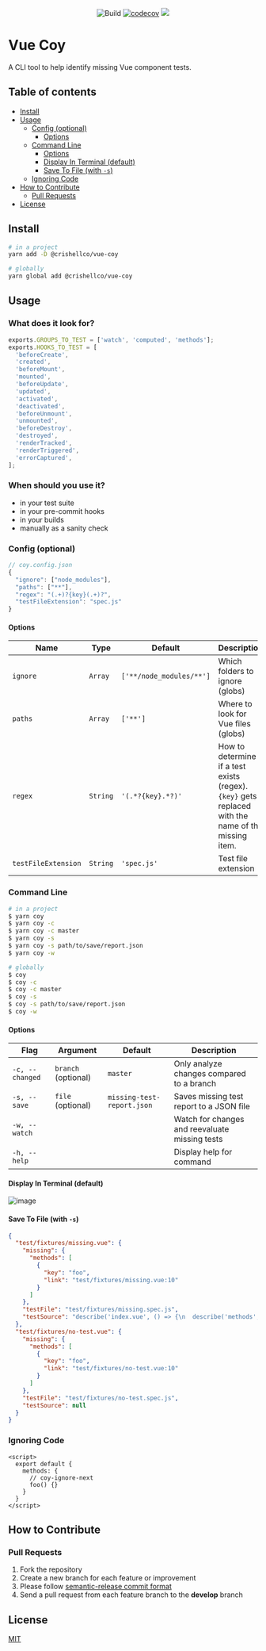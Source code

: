 <p align="center">
  <img src="https://github.com/crishellco/vue-coy/workflows/Build/badge.svg" alt="Build">
  <a href="https://codecov.io/gh/crishellco/vue-coy"><img src="https://codecov.io/gh/crishellco/vue-coy/branch/master/graph/badge.svg?token=M7N86U5GF7" alt="codecov"></a>
  <a href="https://codeclimate.com/github/crishellco/vue-coy/maintainability"><img src="https://api.codeclimate.com/v1/badges/ca1e6a9e7fe67a750024/maintainability" /></a>
  <br>
</p>

# Vue Coy

A CLI tool to help identify missing Vue component tests.

## Table of contents

*   [Install](#install)
*   [Usage](#usage)
    *   [Config (optional)](#config-optional)
        *   [Options](#options)
    *   [Command Line](#command-line)
        *   [Options](#options-1)
        *   [Display In Terminal (default)](#display-in-terminal-default)
        *   [Save To File (with `-s`)](#save-to-file-with--s)
    *   [Ignoring Code](#ignoring-code)
*   [How to Contribute](#how-to-contribute)
    *   [Pull Requests](#pull-requests)
*   [License](#license)

## Install

```bash
# in a project
yarn add -D @crishellco/vue-coy

# globally 
yarn global add @crishellco/vue-coy
```

## Usage

### What does it look for?

```js
exports.GROUPS_TO_TEST = ['watch', 'computed', 'methods'];
exports.HOOKS_TO_TEST = [
  'beforeCreate',
  'created',
  'beforeMount',
  'mounted',
  'beforeUpdate',
  'updated',
  'activated',
  'deactivated',
  'beforeUnmount',
  'unmounted',
  'beforeDestroy',
  'destroyed',
  'renderTracked',
  'renderTriggered',
  'errorCaptured',
];
```

### When should you use it?

*   in your test suite
*   in your pre-commit hooks
*   in your builds
*   manually as a sanity check

### Config (optional)

```js
// coy.config.json
{
  "ignore": ["node_modules"],
  "paths": ["**"], 
  "regex": "(.+)?{key}(.+)?", 
  "testFileExtension": "spec.js" 
}
```

#### Options

| Name                | Type     | Default                  | Description                                                                                         |
|---------------------|----------|--------------------------|-----------------------------------------------------------------------------------------------------|
| `ignore`            | `Array`  | `['**/node_modules/**']` | Which folders to ignore (globs)                                                                     |
| `paths`             | `Array`  | `['**']`                 | Where to look for Vue files (globs)                                                                 |
| `regex`             | `String` | `'(.*?{key}.*?)'`        | How to determine if a test exists (regex). `{key}` gets replaced with the name of the missing item. |
| `testFileExtension` | `String` | `'spec.js'`              | Test file extension                                                                                 |

### Command Line

```bash
# in a project
$ yarn coy 
$ yarn coy -c 
$ yarn coy -c master
$ yarn coy -s
$ yarn coy -s path/to/save/report.json
$ yarn coy -w

# globally 
$ coy 
$ coy -c
$ coy -c master
$ coy -s
$ coy -s path/to/save/report.json
$ coy -w
```

#### Options

| Flag            | Argument            | Default                    | Description                                    |
|-----------------|---------------------|----------------------------|------------------------------------------------|
| `-c, --changed` | `branch` (optional) | `master`                   | Only analyze changes compared to a branch      |
| `-s, --save`    | `file` (optional)   | `missing-test-report.json` | Saves missing test report to a JSON file       |
| `-w, --watch`   |                     |                            | Watch for changes and reevaluate missing tests |
| `-h, --help`    |                     |                            | Display help for command                       |

#### Display In Terminal (default)

![image](https://user-images.githubusercontent.com/1878509/209883989-30dc37fd-082e-49d3-a148-c0c451310b18.png)

#### Save To File (with `-s`)

```json
{
  "test/fixtures/missing.vue": {
    "missing": {
      "methods": [
        {
          "key": "foo",
          "link": "test/fixtures/missing.vue:10"
        }
      ]
    },
    "testFile": "test/fixtures/missing.spec.js",
    "testSource": "describe('index.vue', () => {\n  describe('methods', () => {});\n});\n"
  },
  "test/fixtures/no-test.vue": {
    "missing": {
      "methods": [
        {
          "key": "foo",
          "link": "test/fixtures/no-test.vue:10"
        }
      ]
    },
    "testFile": "test/fixtures/no-test.spec.js",
    "testSource": null
  }
}
```

### Ignoring Code

```vue
<script>
  export default {
    methods: {
      // coy-ignore-next
      foo() {}
    }
  }
</script>
```

## How to Contribute

### Pull Requests

1.  Fork the repository
2.  Create a new branch for each feature or improvement
3.  Please follow [semantic-release commit format](https://semantic-release.gitbook.io/semantic-release/#commit-message-format)
4.  Send a pull request from each feature branch to the **develop** branch

## License

[MIT](http://opensource.org/licenses/MIT)
